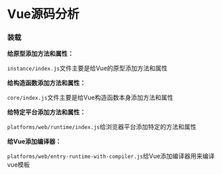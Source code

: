 # Vue源码分析

### 装载

**给原型添加方法和属性：**

`instance/index.js`文件主要是给Vue的原型添加方法和属性



**给构造函数添加方法和属性：**

`core/index.js`文件主要是给Vue构造函数本身添加方法和属性



**给特定平台添加方法和属性：**

`platforms/web/runtime/index.js`给浏览器平台添加特定的方法和属性



**给Vue添加编译器：**

`platforms/web/entry-runtime-with-compiler.js`给Vue添加编译器用来编译vue模板
